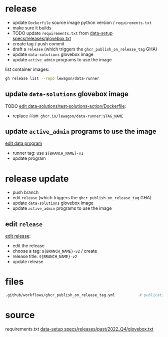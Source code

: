 
# release

- update `Dockerfile` source image python version / `requirements.txt`
- make sure it builds
- TODO update `requirements.txt` from [data-setup specs/releases/glovebox.txt](https://github.com/lewagon/data-setup/blob/master/specs/releases/glovebox.txt)
- create tag / push commit
- draft a `release` (which triggers the `ghcr_publish_on_release_tag` GHA)
- update `data-solutions` glovebox image
- update `active_admin` programs to use the image

list container images:

``` bash
gh release list --repo lewagon/data-runner
```

## update `data-solutions` glovebox image

TODO [edit data-solutions/test-solutions-action/Dockerfile](https://github.com/lewagon/data-solutions/blob/master/test-solutions-action/Dockerfile):
- replace `FROM ghcr.io/lewagon/data-runner:$TAG_NAME`

## update `active_admin` programs to use the image

[edit data program](https://kitt.lewagon.com/active_admin/programs/10/edit)
- runner tag: use `${BRANCH_NAME}-v1`
- update program

# release update

- push branch
- edit `release` (which triggers the `ghcr_publish_on_release_tag` GHA)
- update `data-solutions` glovebox image
- update `active_admin` programs to use the image

## edit `release`

[edit release](https://github.com/lewagon/data-runner/releases):
- edit the release
- choose a tag: `${BRANCH_NAME}-v2` / create
- release title: `${BRANCH_NAME}-v2`
- update release

# files

``` bash
.github/workflows/ghcr_publish_on_release_tag.yml           # publication GHA
```

# source

requirements.txt    [data-setup specs/releases/past/2022_Q4/glovebox.txt](https://github.com/lewagon/data-setup/blob/setup-2022-q4/specs/releases/past/2022_Q4/glovebox.txt)
